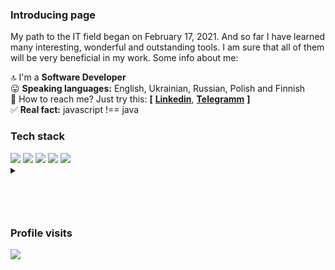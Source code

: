 ### Introducing page
My path to the IT field began on February 17, 2021. And so far I have learned many interesting, wonderful and outstanding tools. I am sure that all of them will be very beneficial in my work. Some info about me:<br>

🔝  I'm a **Software Developer** <br>
😛  **Speaking languages:** English, Ukrainian, Russian, Polish and Finnish<br>
🎯  How to reach me? Just try this: **[** [**Linkedin**](http://www.linkedin.com/in/LarisaShatillo),
[**Telegramm**](https://t.me/Larisa_Shatillo) **]**<br>
✅  **Real fact:** javascript !== java

### Tech stack

<div>
<img src="https://img.shields.io/badge/JavaScript-F7DF1E?style=for-the-badge&logo=javascript&logoColor=black" />
<img src="https://img.shields.io/badge/TypeScript-007ACC?style=for-the-badge&logo=typescript&logoColor=white"/>
<img src="https://img.shields.io/badge/React-20232A?style=for-the-badge&logo=react&logoColor=61DAFB"/>
<img src="https://img.shields.io/badge/Node.js-43853D?style=for-the-badge&logo=node.js&logoColor=white"/>
<img src="https://img.shields.io/badge/Java-ED8B00?style=for-the-badge&logo=openjdk&logoColor=white"/>
</div>

<details>
  <summary></summary>
  
  <div>
   <img src="https://img.shields.io/badge/HTML5-E34F26?style=for-the-badge&logo=html5&logoColor=white" />
   <img src="https://img.shields.io/badge/Sass-CC6699?style=for-the-badge&logo=sass&logoColor=white"/>
   <img src="https://img.shields.io/badge/figma-%23F24E1E.svg?style=for-the-badge&logo=figma&logoColor=white"?/>
   <img src="https://img.shields.io/badge/Babel-F9DC3e?style=for-the-badge&logo=babel&logoColor=black"/>
   <img src="https://img.shields.io/badge/ESLint-4B3263?style=for-the-badge&logo=eslint&logoColor=white"/>
   <img src="https://img.shields.io/badge/Amazon_AWS-232F3E?style=for-the-badge&logo=amazon-aws&logoColor=white"/>  
   <img src="https://img.shields.io/badge/Redux-593D88?style=for-the-badge&logo=redux&logoColor=white"/>
    <br>
   <img src="https://badges.aleen42.com/src/visual_studio_code.svg"/>
   <img src="https://badges.aleen42.com/src/sublime_text.svg"/>
   <img src="https://badges.aleen42.com/src/webpack.svg"/>
  <img src="https://badges.aleen42.com/src/npm.svg"/>
  </div>

</details>
<br>

<!-- STATISTICS -->
<p>
<img src="https://github-readme-streak-stats.herokuapp.com/?user=LarisaShatil&amp;theme=prussian&amp;hide_border=false&show_icons=true" alt="">
</p>
<p>
<img src="https://github-readme-stats.vercel.app/api?username=LarisaShatil&amp;theme=prussian&amp;hide_border=false&show_icons=true" alt=""/>
</p>
<p>
<img src="https://github-readme-stats.vercel.app/api/top-langs?username=LarisaShatil&amp;theme=prussian&amp;hide_border=false&show_icons=true&layout=compact" alt=""/>
</p>

### Profile visits

![](https://komarev.com/ghpvc/?username=LarisaShatil&label=visitors:)

